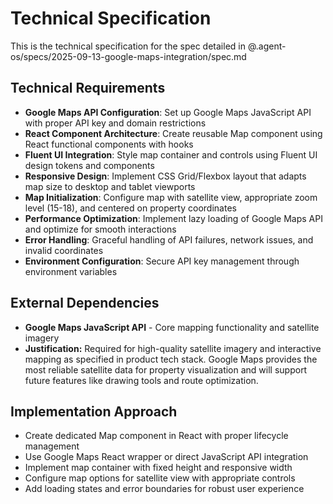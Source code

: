 # Technical Specification

This is the technical specification for the spec detailed in @.agent-os/specs/2025-09-13-google-maps-integration/spec.md

## Technical Requirements

- **Google Maps API Configuration**: Set up Google Maps JavaScript API with proper API key and domain restrictions
- **React Component Architecture**: Create reusable Map component using React functional components with hooks
- **Fluent UI Integration**: Style map container and controls using Fluent UI design tokens and components
- **Responsive Design**: Implement CSS Grid/Flexbox layout that adapts map size to desktop and tablet viewports
- **Map Initialization**: Configure map with satellite view, appropriate zoom level (15-18), and centered on property coordinates
- **Performance Optimization**: Implement lazy loading of Google Maps API and optimize for smooth interactions
- **Error Handling**: Graceful handling of API failures, network issues, and invalid coordinates
- **Environment Configuration**: Secure API key management through environment variables

## External Dependencies

- **Google Maps JavaScript API** - Core mapping functionality and satellite imagery
- **Justification:** Required for high-quality satellite imagery and interactive mapping as specified in product tech stack. Google Maps provides the most reliable satellite data for property visualization and will support future features like drawing tools and route optimization.

## Implementation Approach

- Create dedicated Map component in React with proper lifecycle management
- Use Google Maps React wrapper or direct JavaScript API integration
- Implement map container with fixed height and responsive width
- Configure map options for satellite view with appropriate controls
- Add loading states and error boundaries for robust user experience